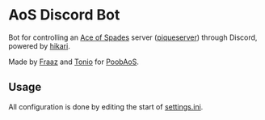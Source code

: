 # AoS Discord Bot
Bot for controlling an [Ace of Spades](https://www.buildandshoot.com/) server ([piqueserver](https://github.com/piqueserver/piqueserver)) through Discord, powered by [hikari](https://github.com/hikari-py/hikari).

Made by [Fraaz](https://github.com/realfraze) and [Tonio](https://github.com/tonio-cartonio) for [PoobAoS](https://aos.pooblic.org).

## Usage
All configuration is done by editing the start of [settings.ini](https://github.com/fantabos-co/aos-bot/blob/master/settings.ini).
